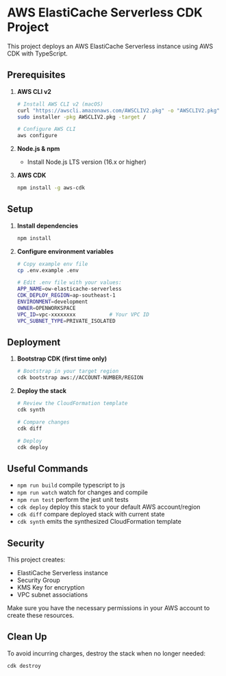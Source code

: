 # AWS ElastiCache Serverless CDK Project

This project deploys an AWS ElastiCache Serverless instance using AWS CDK with TypeScript.

## Prerequisites

1. **AWS CLI v2**

   ```bash
   # Install AWS CLI v2 (macOS)
   curl "https://awscli.amazonaws.com/AWSCLIV2.pkg" -o "AWSCLIV2.pkg"
   sudo installer -pkg AWSCLIV2.pkg -target /

   # Configure AWS CLI
   aws configure
   ```

2. **Node.js & npm**
   - Install Node.js LTS version (16.x or higher)

3. **AWS CDK**

   ```bash
   npm install -g aws-cdk
   ```

## Setup

1. **Install dependencies**

   ```bash
   npm install
   ```

2. **Configure environment variables**

   ```bash
   # Copy example env file
   cp .env.example .env

   # Edit .env file with your values:
   APP_NAME=ow-elasticache-serverless
   CDK_DEPLOY_REGION=ap-southeast-1
   ENVIRONMENT=development
   OWNER=OPENWORKSPACE
   VPC_ID=vpc-xxxxxxxx           # Your VPC ID
   VPC_SUBNET_TYPE=PRIVATE_ISOLATED
   ```

## Deployment

1. **Bootstrap CDK (first time only)**

   ```bash
   # Bootstrap in your target region
   cdk bootstrap aws://ACCOUNT-NUMBER/REGION
   ```

2. **Deploy the stack**

   ```bash
   # Review the CloudFormation template
   cdk synth

   # Compare changes
   cdk diff

   # Deploy
   cdk deploy
   ```

## Useful Commands

- `npm run build`   compile typescript to js
- `npm run watch`   watch for changes and compile
- `npm run test`    perform the jest unit tests
- `cdk deploy`      deploy this stack to your default AWS account/region
- `cdk diff`        compare deployed stack with current state
- `cdk synth`       emits the synthesized CloudFormation template

## Security

This project creates:

- ElastiCache Serverless instance
- Security Group
- KMS Key for encryption
- VPC subnet associations

Make sure you have the necessary permissions in your AWS account to create these resources.

## Clean Up

To avoid incurring charges, destroy the stack when no longer needed:

```bash
cdk destroy
```
